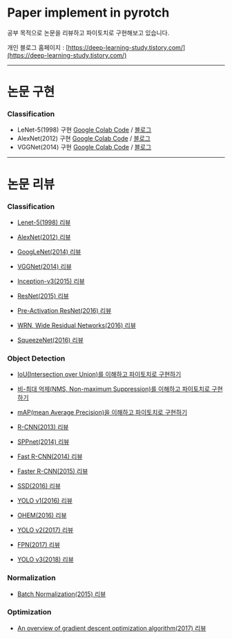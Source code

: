 # Paper implement in pyrotch
공부 목적으로 논문을 리뷰하고 파이토치로 구현해보고 있습니다.

개인 블로그 홈페이지 : [https://deep-learning-study.tistory.com/](https://deep-learning-study.tistory.com/)

---
# 논문 구현
### Classification
- LeNet-5(1998) 구현 [Google Colab Code](https://github.com/Seonghoon-Yu/paper-implement-in-pytorch/blob/master/Classification/LeNet_5(1998).ipynb) / [블로그](https://deep-learning-study.tistory.com/503)
- AlexNet(2012) 구현 [Google Colab Code](https://github.com/Seonghoon-Yu/paper-implement-in-pytorch/blob/master/Classification/AlexNet(2012).ipynb) / [블로그](https://deep-learning-study.tistory.com/518)
- VGGNet(2014) 구현 [Google Colab Code](https://github.com/Seonghoon-Yu/paper-implement-in-pytorch/blob/master/Classification/VGGnet(2014).ipynb) / [블로그](https://deep-learning-study.tistory.com/521)
---
# 논문 리뷰

### Classification
- [Lenet-5(1998) 리뷰](https://deep-learning-study.tistory.com/368)

- [AlexNet(2012) 리뷰](https://deep-learning-study.tistory.com/376)

- [GoogLeNet(2014) 리뷰](https://deep-learning-study.tistory.com/389)

- [VGGNet(2014) 리뷰](https://deep-learning-study.tistory.com/398)

- [Inception-v3(2015) 리뷰](https://deep-learning-study.tistory.com/517)

- [ResNet(2015) 리뷰](https://deep-learning-study.tistory.com/473)

- [Pre-Activation ResNet(2016) 리뷰](https://deep-learning-study.tistory.com/510)

- [WRN, Wide Residual Networks(2016) 리뷰](https://deep-learning-study.tistory.com/519)

- [SqueezeNet(2016) 리뷰](https://deep-learning-study.tistory.com/520)


### Object Detection

- [IoU(Intersection over Union)를 이해하고 파이토치로 구현하기](https://deep-learning-study.tistory.com/402)
- [비-최대 억제(NMS, Non-maximum Suppression)를 이해하고 파이토치로 구현하기](https://deep-learning-study.tistory.com/403)
- [mAP(mean Average Precision)을 이해하고 파이토치로 구현하기](https://deep-learning-study.tistory.com/407)

- [R-CNN(2013) 리뷰](https://deep-learning-study.tistory.com/410)
- [SPPnet(2014) 리뷰](https://deep-learning-study.tistory.com/445)
- [Fast R-CNN(2014) 리뷰](https://deep-learning-study.tistory.com/456)
- [Faster R-CNN(2015) 리뷰](https://deep-learning-study.tistory.com/464)
- [SSD(2016) 리뷰](https://deep-learning-study.tistory.com/477)
- [YOLO v1(2016) 리뷰](https://deep-learning-study.tistory.com/430)
- [OHEM(2016) 리뷰](https://deep-learning-study.tistory.com/501)
- [YOLO v2(2017) 리뷰](https://deep-learning-study.tistory.com/433)
- [FPN(2017) 리뷰](https://deep-learning-study.tistory.com/491)
- [YOLO v3(2018) 리뷰](https://deep-learning-study.tistory.com/509)

### Normalization

- [Batch Normalization(2015) 리뷰](https://deep-learning-study.tistory.com/421)



### Optimization

- [An overview of gradient descent optimization algorithm(2017) 리뷰](https://deep-learning-study.tistory.com/415)

